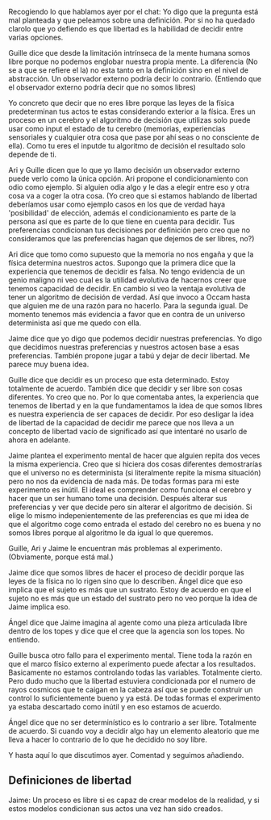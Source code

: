 Recogiendo lo que hablamos ayer por el chat: 
Yo digo que la pregunta está mal planteada y que peleamos sobre una definición. Por si no ha quedado clarolo que yo defiendo es que libertad es la habilidad de decidir entre varias opciones. 

Guille dice que desde la limitación intrínseca de la mente humana somos libre porque no podemos englobar nuestra propia mente. La diferencia (No se a que se refiere el la) no esta tanto en la definición sino en el nivel de abstracción. Un observador externo podría decir lo contrario. (Entiendo que el observador externo podría decir que no somos libres)

Yo concreto que decir que no eres libre porque las leyes de la física predeterminan tus actos te estas considerando exterior a la física. Eres un proceso en un cerebro y el algoritmo de decisión que utilizas solo puede usar como input el estado de tu cerebro (memorias, experiencias sensoriales y cualquier otra cosa que pase por ahí seas o no consciente de ella). Como tu eres el inputde tu algoritmo de decisión el resultado solo depende de ti. 

Ari y Guille dicen que lo que yo llamo decisión un observador externo puede verlo como la única opción. Ari propone el 
condicionamiento con odio como ejemplo. Si alguien odia algo y le das a elegir entre eso y otra cosa va a coger la otra cosa. (Yo creo que si estamos hablando de libertad deberíamos usar como ejemplo casos en los que de verdad haya 'posibilidad' de
elección, además el condicionamiento es parte de la persona así que es parte de lo que tiene en cuenta para decidir. Tus 
preferencias condicionan tus decisiones por definición pero creo que no consideramos que las preferencias hagan que dejemos de ser libres, no?)

Ari dice que tomo como supuesto que la memoria no nos engaña y que la física determina nuestros actos. Supongo que la primera dice que la experiencia que tenemos de decidir es falsa. No tengo evidencia de un genio maligno ni veo cual es la utilidad evolutiva de hacernos creer que tenemos capacidad de decidir. En cambio si veo la ventaja evolutiva de tener un algoritmo de decisión de verdad. Así que invoco a Occam hasta que alguien me de una razón para no hacerlo. Para la segunda igual. De momento tenemos más evidencia a favor que en contra de un universo determinista así que me quedo con ella.

Jaime dice que yo digo que podemos decidir nuestras preferencias. Yo digo que decidimos nuestras preferencias y nuestros actosen base a esas preferencias. También propone jugar a tabú y dejar de decir libertad. Me parece muy buena idea.

Guille dice que decidir es un proceso que esta determinado. Estoy totalmente de acuerdo. También dice que decidir y ser libre son cosas diferentes. Yo creo que no. Por lo que comentaba antes, la experiencia que tenemos de libertad y en la que 
fundamentamos la idea de que somos libres es nuestra experiencia de ser capaces de decidir. Por eso desligar la idea de 
libertad de la capacidad de decidir me parece que nos lleva a un concepto de libertad vacío de significado así que intentaré no usarlo de ahora en adelante. 

Jaime plantea el experimento mental de hacer que alguien repita dos veces la misma experiencia. Creo que si hiciera dos cosas diferentes demostrarías que el universo no es determinista (si literalmente repite la misma situación) pero no nos da evidencia de nada más. De todas formas para mi este experimento es inútil. El ideal es comprender como funciona el cerebro y hacer que un ser humano tome una decisión. Después alterar sus preferencias y ver que decide pero sin alterar el algoritmo de decisión. Si elige lo mismo indepenientemente de las preferencias es que mi idea de que el algoritmo coge como entrada el estado del cerebro no es buena y no somos libres porque al algoritmo le da igual lo que queremos.

Guille, Ari y Jaime le encuentran más problemas al experimento. (Obviamente, porque está mal.) 

Jaime dice que somos libres de hacer el proceso de decidir porque las leyes de la física no lo rigen sino que lo describen. 
Ángel dice que eso implica que el sujeto es más que un sustrato. Estoy de acuerdo en que el sujeto no es más que un estado del sustrato pero no veo porque la idea de Jaime implica eso. 

Ángel dice que Jaime imagina al agente como una pieza articulada libre dentro de los topes y dice que el cree que la agencia son los topes. No entiendo.

Guille busca otro fallo para el experimento mental. Tiene toda la razón en que el marco físico externo al experimento puede
afectar a los resultados. Basicamente no estamos controlando todas las variables. Totalmente cierto. Pero dudo mucho que la 
libertad estuviera condicionada por el numero de rayos cosmicos que te caigan en la cabeza así que se puede construir un control lo suficientemente bueno y ya está. De todas formas el experimento ya estaba descartado como inútil y en eso estamos de acuerdo.

Ángel dice que no ser determinístico es lo contrario a ser libre. Totalmente de acuerdo. Si cuando voy a decidir algo hay un elemento aleatorio que me lleva a hacer lo contrario de lo que he decidido no soy libre. 

Y hasta aquí lo que discutimos ayer. Comentad y seguimos añadiendo.

Definiciones de libertad
----
Jaime: Un proceso es libre si es capaz de crear modelos de la realidad, y si estos modelos condicionan sus actos una vez han sido creados.

